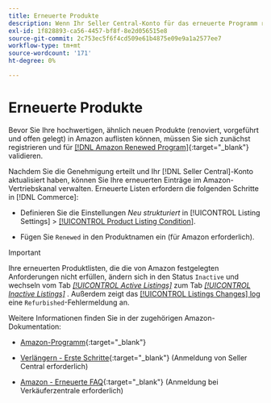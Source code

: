 ```yaml
---
title: Erneuerte Produkte
description: Wenn Ihr Seller Central-Konto für das erneuerte Programm registriert ist, können Sie Ihre erneuerten Einträge im Amazon-Sales Channel verwalten.
exl-id: 1f828893-ca56-4457-bf8f-8e2d056515e8
source-git-commit: 2c753ec5f6f4cd509e61b4875e09e9a1a2577ee7
workflow-type: tm+mt
source-wordcount: '171'
ht-degree: 0%

---
```


# Erneuerte Produkte

Bevor Sie Ihre hochwertigen, ähnlich neuen Produkte (renoviert, vorgeführt und offen gelegt) in Amazon auflisten können, müssen Sie sich zunächst registrieren und für [[!DNL Amazon Renewed Program]](https://sell.amazon.com/programs/renewed.html){:target=&quot;_blank&quot;} validieren.

Nachdem Sie die Genehmigung erteilt und Ihr [!DNL Seller Central]-Konto aktualisiert haben, können Sie Ihre erneuerten Einträge im Amazon-Vertriebskanal verwalten. Erneuerte Listen erfordern die folgenden Schritte in [!DNL Commerce]:

- Definieren Sie die Einstellungen _Neu strukturiert_ in [!UICONTROL Listing Settings] > [[!UICONTROL Product Listing Condition]](./product-listing-condition.md).

- Fügen Sie `Renewed` in den Produktnamen ein (für Amazon erforderlich).

>[!IMPORTANT]
>
>Ihre erneuerten Produktlisten, die die von Amazon festgelegten Anforderungen nicht erfüllen, ändern sich in den Status `Inactive` und wechseln vom Tab *[[!UICONTROL Active Listings]](./active-listings.md)* zum Tab *[[!UICONTROL Inactive Listings]](./inactive-listings.md)* . Außerdem zeigt das [[!UICONTROL Listings Changes] log](./listing-changes-log.md) eine `Refurbished`-Fehlermeldung an.

Weitere Informationen finden Sie in der zugehörigen Amazon-Dokumentation:

- [Amazon-Programm](https://sell.amazon.com/programs/renewed.html){:target=&quot;_blank&quot;}

- [Verlängern - Erste Schritte](https://sellercentral.amazon.com/gp/help/help.html/?itemID=201648580){:target=&quot;_blank&quot;} (Anmeldung von Seller Central erforderlich)

- [Amazon - Erneuerte FAQ](https://sellercentral.amazon.com/gp/help/help.html?itemID=202190060){:target=&quot;_blank&quot;} (Anmeldung bei Verkäuferzentrale erforderlich)
